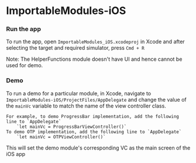 # ImportableModules-iOS

### Run the app
To run the app, open `ImportableModules_iOS.xcodeproj` in Xcode and after selecting the target and required simulator, press `Cmd + R`

Note: The HelperFunctions module doesn't have UI and hence cannot be used for demo.

### Demo
To run a demo for a particular module, in Xcode, navigate to `ImportableModules-iOS/ProjectFiles/AppDelegate` and change the value of the `mainVc` variable to match the name of the view controller class. 


    For example, to demo ProgressBar implementation, add the following line to `AppDelegate`
        `let mainVc = ProgressBarViewController()`
    To demo OTP implementation, add the following line to `AppDelegate`
        `let mainVc = OTPViewController()`
     
This will set the demo module's corresponding VC as the main screen of the iOS app
